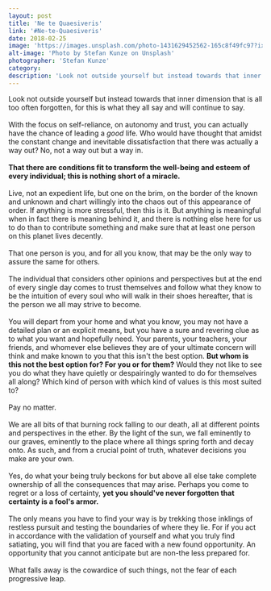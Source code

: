 ```yaml
---
layout: post
title: 'Ne te Quaesiveris'
link: '#Ne-te-Quaesiveris'
date: 2018-02-25
image: 'https://images.unsplash.com/photo-1431629452562-165c8f49fc97?ixlib=rb-0.3.5&ixid=eyJhcHBfaWQiOjEyMDd9&s=9bcd0ad4b279fda9f18a1be16cb6ca52&auto=format&fit=crop&w=1950&q=80'
alt-image: 'Photo by Stefan Kunze on Unsplash'
photographer: 'Stefan Kunze'
category: 
description: 'Look not outside yourself but instead towards that inner dimension that is all too often forgotten, for this is what they all say and will continue to say.'
---
```




Look not outside yourself but instead towards that inner dimension that is all too often forgotten, for this is what they all say and will continue to say. 
<br>
<br>
With the focus on self-reliance, on autonomy and trust, you can actually have the chance of leading a *good* life. Who would have thought that amidst the constant change and inevitable dissatisfaction that there was actually a way out? No, not a way out but a way in. 
<br>
<br>
**That there are conditions fit to transform the well-being and esteem of every individual; this is nothing short of a miracle.** 
<br>
<br>
Live, not an expedient life, but one on the brim, on the border of the known and unknown and chart willingly into the chaos out of this appearance of order. If anything is more stressful, then this is it. But anything is meaningful when in fact there is meaning behind it, and there is nothing else here for us to do than to contribute something and make sure that at least one person on this planet lives decently. 
<br>
<br>
That one person is you, and for all you know, that may be the only way to assure the same for others.
<br>
<br>
The individual that considers other opinions and perspectives but at the end of every single day comes to trust themselves and follow what they know to be the intuition of every soul who will walk in their shoes hereafter, that is the person we all may strive to become.
<br>
<br>
You will depart from your home and what you know, you may not have a detailed plan or an explicit means, but you have a sure and revering clue as to what you want and hopefully need. Your parents, your teachers, your friends, and whomever else believes they are of your ultimate concern will think and make known to you that this isn't the best option. **But whom is this not the best option for? For you or for them?** Would they not like to see you do what they have quietly or despairingly wanted to do for themselves all along? Which kind of person with which kind of values is this most suited to? 
<br>
<br>
Pay no matter. 
<br>
<br>
We are all bits of that burning rock falling to our death, all at different points and perspectives in the ether. By the light of the sun, we fall eminently to our graves, eminently to the place where all things spring forth and decay onto. As such, and from a crucial point of truth, whatever decisions you make are your own. 
<br>
<br>
Yes, do what your being truly beckons for but above all else take complete ownership of all the consequences that may arise. Perhaps you come to regret or a loss of certainty, **yet you should've never forgotten that certainty is a fool's armor.** 
<br>
<br>
The only means you have to find your way is by trekking those inklings of restless pursuit and testing the boundaries of where they lie. For if you act in accordance with the validation of yourself and what you truly find satiating, you will find that you are faced with a new found opportunity. An opportunity that you cannot anticipate but are non-the less prepared for. 
<br>
<br>
What falls away is the cowardice of such things, not the fear of each progressive leap. 
